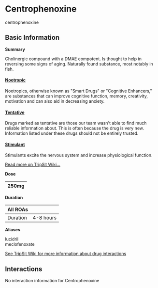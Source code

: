 # Centrophenoxine

centrophenoxine

## Basic Information

**Summary**

Cholinergic compound with a DMAE compotent. Is thought to help in reversing some signs of aging. Naturally found substance, most notably in fish.

#### [Nootropic](/category/nootropic)

Nootropics, otherwise known as "Smart Drugs" or "Cognitive Enhancers," are substances that can improve cognitive function, memory, creativity, motivation and can also aid in decreasing anxiety.

#### [Tentative](/category/tentative)

Drugs marked as tentative are those our team wasn't able to find much reliable information about. This is often because the drug is very new. Information listed under these drugs should not be entirely trusted.

#### [Stimulant](/category/stimulant)

Stimulants excite the nervous system and increase physiological function.

[Read more on TripSit Wiki...](#{category.wiki})

**Dose**

| 250mg |
| ----- |

**Duration**

| All ROAs |           |
| -------- | --------- |
| Duration | 4-8 hours |

**Aliases**

lucidril  
meclofenoxate  

[See TripSit Wiki for more information about drug interactions](http://combo.tripsit.me/)

## Interactions

No interaction information for Centrophenoxine